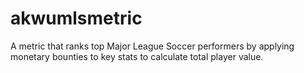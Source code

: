 # akwumlsmetric
A metric that ranks top Major League Soccer performers by applying monetary bounties to key stats to calculate total player value.
